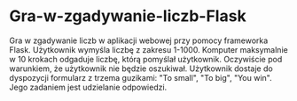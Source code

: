 # Gra-w-zgadywanie-liczb-Flask

Gra w zgadywanie liczb w aplikacji webowej przy pomocy frameworka Flask.
Użytkownik wymyśla liczbę z zakresu 1-1000. Komputer maksymalnie w 10 krokach odgaduje liczbę, którą pomyślał użytkownik.
Oczywiście pod warunkiem, że użytkownik nie będzie oszukiwał.
Użytkownik dostaje do dyspozycji formularz z trzema guzikami: "To small", "To big", "You win".
Jego zadaniem jest udzielanie odpowiedzi.
